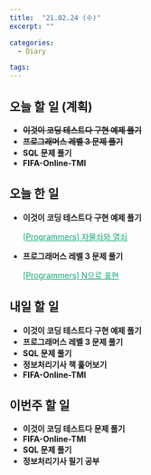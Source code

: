 ```yaml
---
title:  "21.02.24 (수)"
excerpt: ""

categories:
  - Diary

tags:
---
```


## 오늘 할 일 (계획)

- ~~**이것이 코딩 테스트다 구현 예제 풀기**~~
- ~~**프로그래머스 레벨 3 문제 풀기**~~
- **SQL 문제 풀기**
- **FIFA-Online-TMI**


## 오늘 한 일

- **이것이 코딩 테스트다 구현 예제 풀기**

  <a href="https://nam-ki-bok.github.io/quiz/Quiz_LockAndKey/" style="color:#0FA678">[Programmers] 자물쇠와 열쇠</a>

- **프로그래머스 레벨 3 문제 풀기**

  <a href="https://nam-ki-bok.github.io/quiz/Quiz_MakeN/" style="color:#0FA678">[Programmers] N으로 표현</a>

##  내일 할 일

- **이것이 코딩 테스트다 구현 예제 풀기**
- **프로그래머스 레벨 3 문제 풀기**
- **SQL 문제 풀기**
- **정보처리기사 책 훑어보기**
- **FIFA-Online-TMI**

## 이번주 할 일

- **이것이 코딩 테스트다 문제 풀기**
- **FIFA-Online-TMI**
- **SQL 문제 풀기**
- **정보처리기사 필기 공부**

<br>

